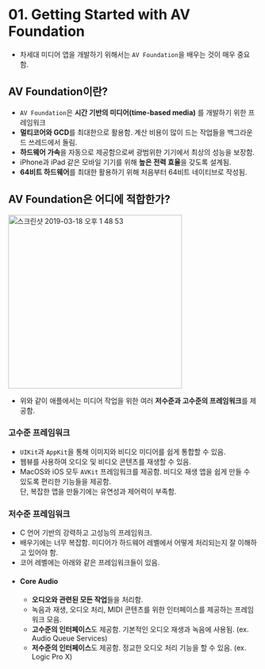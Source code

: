 # 01. Getting Started with AV Foundation

- 차세대 미디어 앱을 개발하기 위해서는 `AV Foundation`을 배우는 것이 매우 중요함.

## AV Foundation이란?
- `AV Foundation`은 **시간 기반의 미디어(time-based media)** 를 개발하기 위한 프레임워크
- **멀티코어와 GCD**를 최대한으로 활용함. 계산 비용이 많이 드는 작업들을 백그라운드 쓰레드에서 돌림.
- **하드웨어 가속**을 자동으로 제공함으로써 광범위한 기기에서 최상의 성능을 보장함.
- iPhone과 iPad 같은 모바일 기기를 위해 **높은 전력 효율**을 갖도록 설계됨.
- **64비트 하드웨어**를 최대한 활용하기 위해 처음부터 64비트 네이티브로 작성됨.

## AV Foundation은 어디에 적합한가?
<img width="350" alt="스크린샷 2019-03-18 오후 1 48 53" src="https://user-images.githubusercontent.com/12539719/54507458-c3bd8900-4984-11e9-8fbe-ee2062f2aafc.png">

- 위와 같이 애플에서는 미디어 작업을 위한 여러 **저수준과 고수준의 프레임워크**를 제공함.
### 고수준 프레임워크
  - `UIKit`과 `AppKit`을 통해 이미지와 비디오 미디어를 쉽게 통합할 수 있음.
  - 웹뷰를 사용하여 오디오 및 비디오 콘텐츠를 재생할 수 있음.
  - MacOS와 iOS 모두 `AVKit` 프레임워크를 제공함. 비디오 재생 앱을 쉽게 만들 수 있도록 편리한 기능들을 제공함.   
  단, 복잡한 앱을 만들기에는 유연성과 제어력이 부족함. 

### 저수준 프레임워크
  - C 언어 기반의 강력하고 고성능의 프레임워크.
  - 배우기에는 너무 복잡함. 미디어가 하드웨어 레벨에서 어떻게 처리되는지 잘 이해하고 있어야 함.
  - 코어 레벨에는 아래와 같은 프레임워크들이 있음.
  - #### Core Audio
    - **오디오와 관련된 모든 작업**들을 처리함.
    - 녹음과 재생, 오디오 처리, MIDI 콘텐츠를 위한 인터페이스를 제공하는 프레임워크 모음.
    - **고수준의 인터페이스**도 제공함. 기본적인 오디오 재생과 녹음에 사용됨. (ex. Audio Queue Services)
    - **저수준의 인터페이스**도 제공함. 정교한 오디오 처리 기능을 할 수 있음. (ex. Logic Pro X)
    
